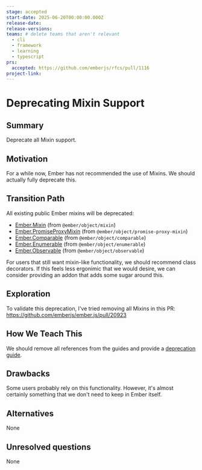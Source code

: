 ```yaml
---
stage: accepted
start-date: 2025-06-20T00:00:00.000Z
release-date:
release-versions:
teams: # delete teams that aren't relevant
  - cli
  - framework
  - learning
  - typescript
prs:
  accepted: https://github.com/emberjs/rfcs/pull/1116
project-link:
---
```


# Deprecating Mixin Support

## Summary

Deprecate all Mixin support.

## Motivation

For a while now, Ember has not recommended the use of Mixins. We should actually fully
deprecate this.

## Transition Path

All existing public Ember mixins will be deprecated:

- [Ember.Mixin](https://github.com/emberjs/rfcs/pull/1111) (from `@ember/object/mixin`)
- [Ember.PromiseProxyMixin](https://github.com/emberjs/rfcs/pull/1112) (from `@ember/object/promise-proxy-mixin`)
- [Ember.Comparable](https://github.com/emberjs/rfcs/pull/1113) (from `@ember/object/comparable`)
- [Ember.Enumerable](https://github.com/emberjs/rfcs/pull/1114) (from `@ember/object/enumerable`)
- [Ember.Observable](https://github.com/emberjs/rfcs/pull/1115) (from `@ember/object/observable`)

For users that still want mixin-like functionality, we should recommend class
decorators. If this feels less ergonimic that we would desire, we can consider
providing an addon that adds some sugar around this.

## Exploration

To validate this deprecation, I've tried removing all Mixins in this PR: https://github.com/emberjs/ember.js/pull/20923

## How We Teach This

We should remove all references from the guides and provide a [deprecation guide](https://github.com/ember-learn/deprecation-app/pull/1408).

## Drawbacks

Some users probably rely on this functionality. However, it's almost certainly
something that we don't need to keep in Ember itself.

## Alternatives

None

## Unresolved questions

None
